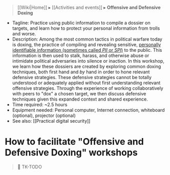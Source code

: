 > [[Wiki|Home]] ▸ [[Activities and events]] ▸ **Offensive and Defensive Doxing**

* Tagline: Practice using public information to compile a dossier on targets, and learn how to protect your personal information from trolls and worse.
* Description: Among the most common tactics in political warfare today is doxing, the practice of compiling and revealing sensitive, [personally identifiable information (sometimes called *PII* or *SPI*)](https://en.wikipedia.org/wiki/Personally_identifiable_information) to the public. This information is then used to stalk, harass, and otherwise abuse or intimidate political adversaries into silence or inaction. In this workshop, we learn how these dossiers are created by exploring common doxing techniques, both first hand and *by* hand in order to hone relevant defensive strategies. These defensive strategies cannot be totally understood or adequately applied without first understanding relevant offensive strategies. Through the experience of working collaboratively with peers to "dox" a chosen target, we then discuss defensive techniques given this expanded context and shared experience.
* Time required: ~2.5 hours
* Equipment needed: Personal computer, Internet connection, whiteboard (optional), projector (optional)
* See also: [[Practical digital security]]

# How to facilitate "Offensive and Defensive Doxing" workshops

> 🚧 TK-TODO